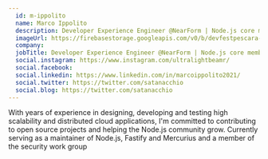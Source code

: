 ```yaml
---
  id: m-ippolito
  name: Marco Ippolito
  description: Developer Experience Engineer @NearForm | Node.js core member
  imageUrl: https://firebasestorage.googleapis.com/v0/b/devfestpescara-2023.appspot.com/o/speakers%2Fm-ippolito.jpg?alt=media&token=2858b9c3-9250-4955-8114-24721e673b09
  company: 
  jobTitle: Developer Experience Engineer @NearForm | Node.js core member
  social.instagram: https://www.instagram.com/ultralightbeamr/
  social.facebook: 
  social.linkedin: https://www.linkedin.com/in/marcoippolito2021/
  social.twitter: https://twitter.com/satanacchio
  social.blog: https://twitter.com/satanacchio
---
```


With years of experience in designing, developing and testing high scalability and distributed cloud applications, I'm committed to contributing to open source projects and helping the Node.js community grow. Currently serving as a maintainer of Node.js, Fastify and Mercurius and a member of the security work group
